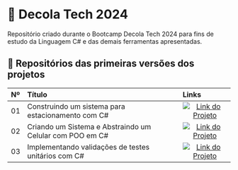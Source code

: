 # 🚀 Decola Tech 2024

Repositório criado durante o Bootcamp Decola Tech 2024 para fins de estudo da Linguagem C# e das demais ferramentas apresentadas.

## 🌟 Repositórios das primeiras versões dos projetos
<table>
  <thead>
    <tr align="left">
      <th>Nº</th>
      <th>Título</th>
      <th>Links</th>
    </tr>
  </thead>
  <tbody align="left">
    <tr>
      <td>01</td>
      <td>Construindo um sistema para estacionamento com C#</td>
      <td align="center">
        <a href="https://github.com/tainasays/decolaTech4-desafio-projeto1">
           <img align="center" alt="Link do Projeto" src="https://img.shields.io/badge/-Link-ff4e0e">
        </a>
      </td>
    </tr>
    <tr>
      <td>02</td>
      <td>Criando um Sistema e Abstraindo um Celular com POO em C#</td>
      <td align="center">
        <a href="https://github.com/tainasays/decolaTech4-desafio-projeto2">
           <img align="center" alt="Link do Projeto" src="https://img.shields.io/badge/-Link-ff4e0e">
        </a>
      </td>
    </tr>
    <tr>
      <td>03</td>
      <td>Implementando validações de testes unitários com C#</td>
      <td align="center">
        <a href="https://github.com/tainasays/decolaTech4-desafio-projeto3">
           <img align="center" alt="Link do Projeto" src="https://img.shields.io/badge/-Link-ff4e0e">
        </a>
      </td>    
    </tr>
  </tbody>
  <tfoot></tfoot>
</table>
